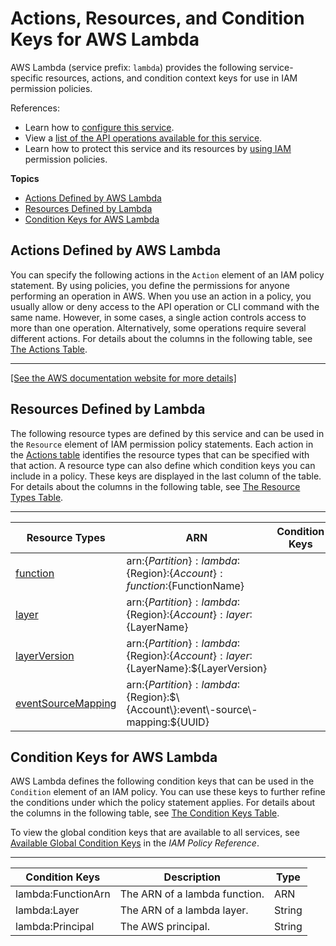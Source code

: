 # Actions, Resources, and Condition Keys for AWS Lambda<a name="list_awslambda"></a>

AWS Lambda \(service prefix: `lambda`\) provides the following service\-specific resources, actions, and condition context keys for use in IAM permission policies\.

References:
+ Learn how to [configure this service](https://docs.aws.amazon.com/lambda/latest/dg/)\.
+ View a [list of the API operations available for this service](https://docs.aws.amazon.com/lambda/latest/dg/)\.
+ Learn how to protect this service and its resources by [using IAM](https://docs.aws.amazon.com/lambda/latest/dg/lambda-auth-and-access-control.html) permission policies\.

**Topics**
+ [Actions Defined by AWS Lambda](#awslambda-actions-as-permissions)
+ [Resources Defined by Lambda](#awslambda-resources-for-iam-policies)
+ [Condition Keys for AWS Lambda](#awslambda-policy-keys)

## Actions Defined by AWS Lambda<a name="awslambda-actions-as-permissions"></a>

You can specify the following actions in the `Action` element of an IAM policy statement\. By using policies, you define the permissions for anyone performing an operation in AWS\. When you use an action in a policy, you usually allow or deny access to the API operation or CLI command with the same name\. However, in some cases, a single action controls access to more than one operation\. Alternatively, some operations require several different actions\. For details about the columns in the following table, see [The Actions Table](reference_policies_actions-resources-contextkeys.md#actions_table)\.


****  
[\[See the AWS documentation website for more details\]](http://docs.aws.amazon.com/IAM/latest/UserGuide/list_awslambda.html)

## Resources Defined by Lambda<a name="awslambda-resources-for-iam-policies"></a>

The following resource types are defined by this service and can be used in the `Resource` element of IAM permission policy statements\. Each action in the [Actions table](#awslambda-actions-as-permissions) identifies the resource types that can be specified with that action\. A resource type can also define which condition keys you can include in a policy\. These keys are displayed in the last column of the table\. For details about the columns in the following table, see [The Resource Types Table](reference_policies_actions-resources-contextkeys.md#resources_table)\.


****  

| Resource Types | ARN | Condition Keys | 
| --- | --- | --- | 
|   [ function ](https://docs.aws.amazon.com/lambda/latest/dg/lambda-api-permissions-ref.html)  |  arn:$\{Partition\}:lambda:$\{Region\}:$\{Account\}:function:$\{FunctionName\}  |  | 
|   [ layer ](https://docs.aws.amazon.com/lambda/latest/dg/lambda-api-permissions-ref.html)  |  arn:$\{Partition\}:lambda:$\{Region\}:$\{Account\}:layer:$\{LayerName\}  |  | 
|   [ layerVersion ](https://docs.aws.amazon.com/lambda/latest/dg/lambda-api-permissions-ref.html)  |  arn:$\{Partition\}:lambda:$\{Region\}:$\{Account\}:layer:$\{LayerName\}:$\{LayerVersion\}  |  | 
|   [ eventSourceMapping ](https://docs.aws.amazon.com/lambda/latest/dg/lambda-api-permissions-ref.html)  |  arn:$\{Partition\}:lambda:$\{Region\}:$\{Account\}:event\-source\-mapping:$\{UUID\}  |  | 

## Condition Keys for AWS Lambda<a name="awslambda-policy-keys"></a>

AWS Lambda defines the following condition keys that can be used in the `Condition` element of an IAM policy\. You can use these keys to further refine the conditions under which the policy statement applies\. For details about the columns in the following table, see [The Condition Keys Table](reference_policies_actions-resources-contextkeys.md#context_keys_table)\.

To view the global condition keys that are available to all services, see [Available Global Condition Keys](reference_policies_condition-keys.html#AvailableKeys) in the *IAM Policy Reference*\.


****  

| Condition Keys | Description | Type | 
| --- | --- | --- | 
|   lambda:FunctionArn  | The ARN of a lambda function\. | ARN | 
|   lambda:Layer  | The ARN of a lambda layer\. | String | 
|   lambda:Principal  | The AWS principal\. | String | 